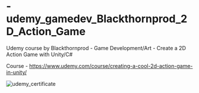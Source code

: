 # -udemy_gamedev_Blackthornprod_2D_Action_Game

Udemy course by Blackthornprod - Game Development/Art - Create a 2D Action Game with Unity/C#

Course - https://www.udemy.com/course/creating-a-cool-2d-action-game-in-unity/

![udemy_certificate](https://github.com/gregoriobenatti/udemy_gamedev_Blackthornprod_2D_Action_Game/blob/master/cert_en_us.png)

